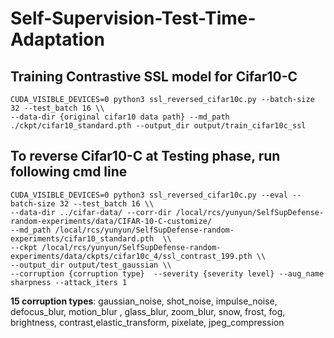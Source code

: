 # Self-Supervision-Test-Time-Adaptation

## Training Contrastive SSL model for Cifar10-C

```
CUDA_VISIBLE_DEVICES=0 python3 ssl_reversed_cifar10c.py --batch-size 32 --test_batch 16 \\
--data-dir {original cifar10 data path} --md_path ./ckpt/cifar10_standard.pth --output_dir output/train_cifar10c_ssl
```

## To reverse Cifar10-C at Testing phase, run following cmd line

```
CUDA_VISIBLE_DEVICES=0 python3 ssl_reversed_cifar10c.py --eval --batch-size 32 --test_batch 16 \\
--data-dir ../cifar-data/ --corr-dir /local/rcs/yunyun/SelfSupDefense-random-experiments/data/CIFAR-10-C-customize/ 
--md_path /local/rcs/yunyun/SelfSupDefense-random-experiments/cifar10_standard.pth  \\
--ckpt /local/rcs/yunyun/SelfSupDefense-random-experiments/data/ckpts/cifar10c_4/ssl_contrast_199.pth \\ 
--output_dir output/test_gaussian \\
--corruption {corruption type}  --severity {severity level} --aug_name sharpness --attack_iters 1 
```

**15 corruption types**: gaussian_noise, shot_noise, impulse_noise,
                         defocus_blur, motion_blur , glass_blur, zoom_blur, 
                         snow, frost, fog, brightness, 
                         contrast,elastic_transform, pixelate, jpeg_compression
